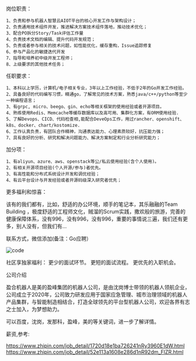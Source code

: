 岗位职责：

```
1、负责和参与机器人智慧云AIOT平台的核心开发工作与架构设计；
2、负责通用技术组件开发，推进解决方案技术组件落地，推动技术优化；
3、配合PO拆分Story/Task评估工作量
4、负责技术文档的编辑、提升代码开发规范；
5、负责或者参与相关的技术问题，如性能优化，缓存重构，Issue追踪修复
6、参与产品化的敏捷迭代开发
7、指导和培养初中级开发工程师；
8、上级要求的其他技术任务；
```

任职要求：

```
1、本科以上学历，计算机/电子相关专业，3年以上工作经验，不低于2年的Go开发工作经验。
2、具备良好的代码编写习惯，精通go，了解常见的技术方案，熟悉java/c++/python等至少一种编程语言；
3、有grpc, micro、beego、gin、echo等相关框架的使用经验或者开源项目。
4、熟练使用Redis、Memcache等缓存数据库以及高可用、集群化方案，有ORM使用经验.
5、了解Devops、CICD、代码检查相,能配合DeveOps工作，用过rancher、openshift、k8s、docker、chart/kostomize.
6、工作认真负责，有团队合作精神，沟通表达能力、心理素质较好，抗压能力强；
7、具有良好的分析、研究和解决问题能力、解决方案制定和行业分析研究能力；
```
加分项：
```
1、有aliyun、azure、aws、openstack等公/私云使用经验(含个人使用)。
2、有相关开源项目经验(个人开源/参与)者优先。
3、有高性能和分布式系统设计开发和调优经验；
4、有云平台设计与开发经验或者开源码级深入研究者优先；
```

更多福利和惊喜：

该有的我们都有，比如，舒适的办公环境，顺手的笔记本，其乐融融的Team Building ，极度舒适的工程师文化，贼溜的Scrum实践，撒欢般的旅游，完善的健康保障体系，没有996，没有996，没有996，重要的事情说三遍，我们还有更多，别人没有，但我们有...

联系方式，微信添加(备注：Go应聘）

![code](https://gitee.com/GB28181/GB28181.Solution/raw/develop/docs/crazybber.jpg)


社区享独家福利：
更少的面试环节。
更短的面试流程。
更优先的入职机会。

公司介绍

盈合机器人是美的盈峰集团的机器人公司，是由沈岗博士带领的机器人领航企业，公司成立于2020年，公司致力研发应用于国家应急管理、城市治理领域的机器人产品集群，与智能制造相结合，打造全球领先的平台型机器人公司，欢迎各界有志之士加入，为梦想助力。

可以百度，沈岗，发那科，盈峰，美的等关键词，进一步了解详情。

薪资,参考: 

https://www.zhipin.com/job_detail/1720d18e1ba726241nRy3960E1dW.html
https://www.zhipin.com/job_detail/52e113a1608e286d1nR92dm_FlZR.html
